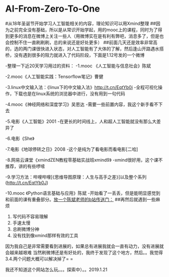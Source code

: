 # AI-From-Zero-To-One
#从18年圣诞节开始学习人工智能相关的内容，理论知识可以用Xmind整理
##因为之前完全没有基础，所以是从常识开始学起，用的mooc上的课程，同时为了得到更多的消息在微博上关注一些人（用微博实在是有利有弊吧，消息多了，但是也会控制不住一直刷刷刷，总的来说还是好处更多）
##前面几天还是效率非常高的，选的两门课很快进入状态，对人工智能有了大体的了解，然后逢山开路遇水搭桥，没有遇到很多的阻力就进入了代码阶段，下面是1.12号发的一个微博

-整理一下近20天学习用过的资料：
 -1.mooc 《人工智能与信息社会》陈斌

 -2.mooc《人工智能实践：Tensorflow笔记》曹健

 -3.linux中文输入法：《linux下的中文输入法》http://t.cn/EqtYb0i
 -全程可视化操作，下载也是在linux系统的浏览器中进行，没有用到一句代码

 -4.mooc《神经网络和深度学习》吴恩达
 -需要一些前置内容，我这个新手看不下去

 -5.电影《人工智能》2001
 -在更长的时间线上，人和超人工智能就没有那么大差异了

 -6.电影《She》

 -7.电影《地球停转之日》2008
 -这个是纯为了看电影而看电影[二哈]

 -8.网易云课堂《xmindZEN教程零基础实战班xmind9》
 -xmind很好用，这个课不推荐，讲的有些啰嗦

 -9.学习方法：哔哩哔哩[《思维导图原理：人生与高手之差》]以及整个系列(http://t.cn/EqtYb0J)

 -10.mooc 《Python语言基础与应用》陈斌
 -开始看了一丢丢，但是能明显感觉到和前面的课有重叠部分。[放一个陈斌老师的b站传送门：](http://t.cn/EqtYb0X)
 ##再然后就遇到一些麻烦
1. 写代码不容易理解
2. 手速太慢
3. 总刷微博分神
4. 没有找到像xmind那样有效的工具

因为我自己是非常需要看到进展的，如果总有进展我就会一直有动力，没有进展就会越来越艰难
当然刷微博还是有好处的，我终于发现了这个地方，然后。。我觉得3.4.两个问题大概可以解决掉了= =

我还不知道这个网站怎么玩。。。探索中）。。2019.1.21
